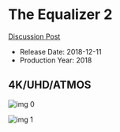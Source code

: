 # The Equalizer 2

[Discussion Post](https://www.avsforum.com/threads/bass-eq-for-filtered-movies.2995212/post-57097358)

* Release Date: 2018-12-11
* Production Year: 2018

## 4K/UHD/ATMOS

![img 0](https://i.imgur.com/GEMISGD.jpg)

![img 1](https://i.imgur.com/jFiJyqX.jpg)

